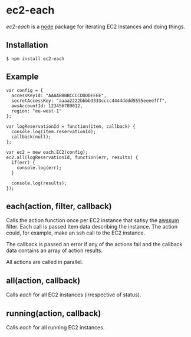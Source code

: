 # ec2-each
_ec2-each_ is a [node](http://nodejs.org) package for iterating EC2 instances and doing things.

## Installation
    $ npm install ec2-each
  
## Example

    var config = {
      accessKeyId: "AAAABBBBCCCCDDDDEEEE",
      secretAccessKey: "aaaa2222bbbb3333cccc4444dddd5555eeeefff",
      awsAccountId: 123456789012,
      region: "eu-west-1"
    };
          
    var logReservationId = function(item, callback) {
      console.log(item.reservationId);
      callback(null);
    };
    
    var ec2 = new each.EC2(config);
    ec2.all(logReservationId, function(err, results) {
      if(err) {
        console.log(err);
      }
      
      console.log(results);
    });
    
## each(action, filter, callback)

Calls the action function once per EC2 instance that satisy the [awssum](https://github.com/appsattic/node-awssum) filter.
Each call is passed item data describing the instance.
The action could, for example, make an ssh call to the EC2 instance.

The callback is passed an error if any of the actions fail and the callback data contains an array of action results.

All actions are called in parallel.

## all(action, callback)

Calls _each_ for all EC2 instances (irrespective of status).

## running(action, callback)

Calls _each_ for all running EC2 instances.
